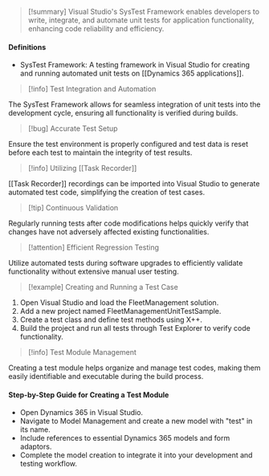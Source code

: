 >[!summary]
>Visual Studio's SysTest Framework enables developers to write, integrate, and automate unit tests for application functionality, enhancing code reliability and efficiency.

#### Definitions
- SysTest Framework: A testing framework in Visual Studio for creating and running automated unit tests on [[Dynamics 365 applications]].

>[!info] Test Integration and Automation

The SysTest Framework allows for seamless integration of unit tests into the development cycle, ensuring all functionality is verified during builds.

>[!bug] Accurate Test Setup

Ensure the test environment is properly configured and test data is reset before each test to maintain the integrity of test results.

>[!info] Utilizing [[Task Recorder]]

[[Task Recorder]] recordings can be imported into Visual Studio to generate automated test code, simplifying the creation of test cases.

>[!tip] Continuous Validation

Regularly running tests after code modifications helps quickly verify that changes have not adversely affected existing functionalities.

>[!attention] Efficient Regression Testing

Utilize automated tests during software upgrades to efficiently validate functionality without extensive manual user testing.

>[!example] Creating and Running a Test Case

1. Open Visual Studio and load the FleetManagement solution.
2. Add a new project named FleetManagementUnitTestSample.
3. Create a test class and define test methods using X++.
4. Build the project and run all tests through Test Explorer to verify code functionality.

>[!info] Test Module Management

Creating a test module helps organize and manage test codes, making them easily identifiable and executable during the build process.

#### Step-by-Step Guide for Creating a Test Module
- Open Dynamics 365 in Visual Studio.
- Navigate to Model Management and create a new model with "test" in its name.
- Include references to essential Dynamics 365 models and form adaptors.
- Complete the model creation to integrate it into your development and testing workflow.